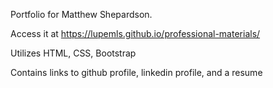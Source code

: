 Portfolio for Matthew Shepardson. 

Access it at https://lupemls.github.io/professional-materials/

Utilizes HTML, CSS, Bootstrap 

Contains links to github profile, linkedin profile, and a resume
